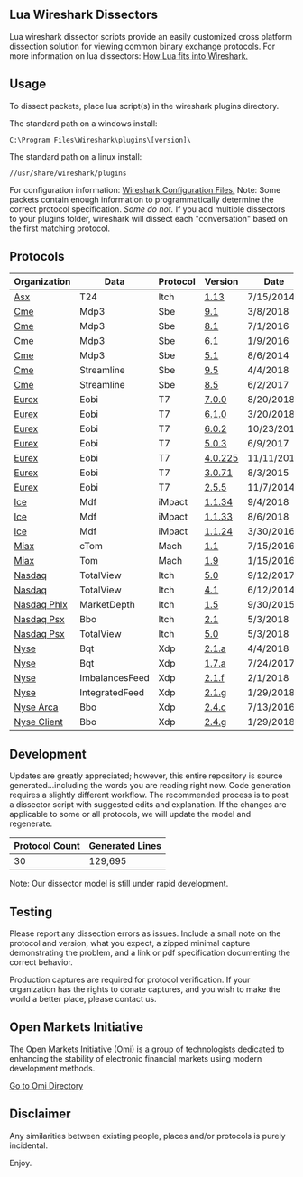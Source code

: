## Lua Wireshark Dissectors

Lua wireshark dissector scripts provide an easily customized cross platform dissection solution for viewing common binary exchange protocols. For more information on lua dissectors: [How Lua fits into Wireshark.](https://wiki.wireshark.org/Lua#How_Lua_fits_into_Wireshark "Wireshark's Lua Documentation")

## Usage

To dissect packets, place lua script(s) in the wireshark plugins directory.

The standard path on a windows install:

```
C:\Program Files\Wireshark\plugins\[version]\
```
The standard path on a linux install:

```
//usr/share/wireshark/plugins
```
For configuration information: [Wireshark Configuration Files.](https://www.wireshark.org/docs/wsug_html_chunked/ChAppFilesConfigurationSection.html "Wireshark Files Configuration Documentation")
Note: Some packets contain enough information to programmatically determine the correct protocol specification.  *Some do not.*  If you add multiple dissectors to your plugins folder, wireshark will dissect each "conversation" based on the first matching protocol.

## Protocols

|Organization | Data | Protocol | Version | Date | Size | Testing|
|--- | --- | --- | --- | --- | --- | ---|
|[Asx](https://github.com/Open-Markets-Initiative/wireshark-lua/tree/master/Asx "Australian Securities Exchange Dissectors") | T24 | Itch | [1.13](https://github.com/Open-Markets-Initiative/wireshark-lua/blob/master/Asx/Asx.T24.Itch.v1.13.Script.Dissector.lua "Australian Securities Exchange 1.13 Script Dissector") | 7/15/2014 | 5071 | Verified|
|[Cme](https://github.com/Open-Markets-Initiative/wireshark-lua/tree/master/Cme "Chicago Mercantile Exchange Dissectors") | Mdp3 | Sbe | [9.1](https://github.com/Open-Markets-Initiative/wireshark-lua/blob/master/Cme/Cme.Mdp3.Sbe.v9.1.Script.Dissector.lua "Chicago Mercantile Exchange 9.1 Script Dissector") | 3/8/2018 | 8034 | Verified|
|[Cme](https://github.com/Open-Markets-Initiative/wireshark-lua/tree/master/Cme "Chicago Mercantile Exchange Dissectors") | Mdp3 | Sbe | [8.1](https://github.com/Open-Markets-Initiative/wireshark-lua/blob/master/Cme/Cme.Mdp3.Sbe.v8.1.Script.Dissector.lua "Chicago Mercantile Exchange 8.1 Script Dissector") | 7/1/2016 | 7042 | Verified|
|[Cme](https://github.com/Open-Markets-Initiative/wireshark-lua/tree/master/Cme "Chicago Mercantile Exchange Dissectors") | Mdp3 | Sbe | [6.1](https://github.com/Open-Markets-Initiative/wireshark-lua/blob/master/Cme/Cme.Mdp3.Sbe.v6.1.Script.Dissector.lua "Chicago Mercantile Exchange 6.1 Script Dissector") | 1/9/2016 | 6272 | Verified|
|[Cme](https://github.com/Open-Markets-Initiative/wireshark-lua/tree/master/Cme "Chicago Mercantile Exchange Dissectors") | Mdp3 | Sbe | [5.1](https://github.com/Open-Markets-Initiative/wireshark-lua/blob/master/Cme/Cme.Mdp3.Sbe.v5.1.Script.Dissector.lua "Chicago Mercantile Exchange 5.1 Script Dissector") | 8/6/2014 | 6263 | Verified|
|[Cme](https://github.com/Open-Markets-Initiative/wireshark-lua/tree/master/Cme "Chicago Mercantile Exchange Dissectors") | Streamline | Sbe | [9.5](https://github.com/Open-Markets-Initiative/wireshark-lua/blob/master/Cme/Cme.Streamline.Sbe.v9.5.Script.Dissector.lua "Chicago Mercantile Exchange 9.5 Script Dissector") | 4/4/2018 | 5708 | Untested|
|[Cme](https://github.com/Open-Markets-Initiative/wireshark-lua/tree/master/Cme "Chicago Mercantile Exchange Dissectors") | Streamline | Sbe | [8.5](https://github.com/Open-Markets-Initiative/wireshark-lua/blob/master/Cme/Cme.Streamline.Sbe.v8.5.Script.Dissector.lua "Chicago Mercantile Exchange 8.5 Script Dissector") | 6/2/2017 | 5570 | Untested|
|[Eurex](https://github.com/Open-Markets-Initiative/wireshark-lua/tree/master/Eurex "Eurex Exchange Dissectors") | Eobi | T7 | [7.0.0](https://github.com/Open-Markets-Initiative/wireshark-lua/blob/master/Eurex/Eurex.Eobi.T7.v7.0.0.Script.Dissector.lua "Eurex Exchange 7.0.0 Script Dissector") | 8/20/2018 | 3779 | Untested|
|[Eurex](https://github.com/Open-Markets-Initiative/wireshark-lua/tree/master/Eurex "Eurex Exchange Dissectors") | Eobi | T7 | [6.1.0](https://github.com/Open-Markets-Initiative/wireshark-lua/blob/master/Eurex/Eurex.Eobi.T7.v6.1.0.Script.Dissector.lua "Eurex Exchange 6.1.0 Script Dissector") | 3/20/2018 | 3651 | Untested|
|[Eurex](https://github.com/Open-Markets-Initiative/wireshark-lua/tree/master/Eurex "Eurex Exchange Dissectors") | Eobi | T7 | [6.0.2](https://github.com/Open-Markets-Initiative/wireshark-lua/blob/master/Eurex/Eurex.Eobi.T7.v6.0.2.Script.Dissector.lua "Eurex Exchange 6.0.2 Script Dissector") | 10/23/2017 | 3648 | Verified|
|[Eurex](https://github.com/Open-Markets-Initiative/wireshark-lua/tree/master/Eurex "Eurex Exchange Dissectors") | Eobi | T7 | [5.0.3](https://github.com/Open-Markets-Initiative/wireshark-lua/blob/master/Eurex/Eurex.Eobi.T7.v5.0.3.Script.Dissector.lua "Eurex Exchange 5.0.3 Script Dissector") | 6/9/2017 | 3561 | Untested|
|[Eurex](https://github.com/Open-Markets-Initiative/wireshark-lua/tree/master/Eurex "Eurex Exchange Dissectors") | Eobi | T7 | [4.0.225](https://github.com/Open-Markets-Initiative/wireshark-lua/blob/master/Eurex/Eurex.Eobi.T7.v4.0.225.Script.Dissector.lua "Eurex Exchange 4.0.225 Script Dissector") | 11/11/2016 | 3558 | Untested|
|[Eurex](https://github.com/Open-Markets-Initiative/wireshark-lua/tree/master/Eurex "Eurex Exchange Dissectors") | Eobi | T7 | [3.0.71](https://github.com/Open-Markets-Initiative/wireshark-lua/blob/master/Eurex/Eurex.Eobi.T7.v3.0.71.Script.Dissector.lua "Eurex Exchange 3.0.71 Script Dissector") | 8/3/2015 | 3348 | Verified|
|[Eurex](https://github.com/Open-Markets-Initiative/wireshark-lua/tree/master/Eurex "Eurex Exchange Dissectors") | Eobi | T7 | [2.5.5](https://github.com/Open-Markets-Initiative/wireshark-lua/blob/master/Eurex/Eurex.Eobi.T7.v2.5.5.Script.Dissector.lua "Eurex Exchange 2.5.5 Script Dissector") | 11/7/2014 | 3328 | Untested|
|[Ice](https://github.com/Open-Markets-Initiative/wireshark-lua/tree/master/Ice "Intercontinental Exchange Dissectors") | Mdf | iMpact | [1.1.34](https://github.com/Open-Markets-Initiative/wireshark-lua/blob/master/Ice/Ice.Mdf.iMpact.v1.1.34.Script.Dissector.lua "Intercontinental Exchange 1.1.34 Script Dissector") | 9/4/2018 | 7732 | Verified|
|[Ice](https://github.com/Open-Markets-Initiative/wireshark-lua/tree/master/Ice "Intercontinental Exchange Dissectors") | Mdf | iMpact | [1.1.33](https://github.com/Open-Markets-Initiative/wireshark-lua/blob/master/Ice/Ice.Mdf.iMpact.v1.1.33.Script.Dissector.lua "Intercontinental Exchange 1.1.33 Script Dissector") | 8/6/2018 | 7632 | Verified|
|[Ice](https://github.com/Open-Markets-Initiative/wireshark-lua/tree/master/Ice "Intercontinental Exchange Dissectors") | Mdf | iMpact | [1.1.24](https://github.com/Open-Markets-Initiative/wireshark-lua/blob/master/Ice/Ice.Mdf.iMpact.v1.1.24.Script.Dissector.lua "Intercontinental Exchange 1.1.24 Script Dissector") | 3/30/2016 | 6687 | Verified|
|[Miax](https://github.com/Open-Markets-Initiative/wireshark-lua/tree/master/Miax "Miami International Securities Exchange Dissectors") | cTom | Mach | [1.1](https://github.com/Open-Markets-Initiative/wireshark-lua/blob/master/Miax/Miax.cTom.Mach.v1.1.Script.Dissector.lua "Miami International Securities Exchange 1.1 Script Dissector") | 7/15/2016 | 2675 | Verified|
|[Miax](https://github.com/Open-Markets-Initiative/wireshark-lua/tree/master/Miax "Miami International Securities Exchange Dissectors") | Tom | Mach | [1.9](https://github.com/Open-Markets-Initiative/wireshark-lua/blob/master/Miax/Miax.Tom.Mach.v1.9.Script.Dissector.lua "Miami International Securities Exchange 1.9 Script Dissector") | 1/15/2016 | 2338 | Verified|
|[Nasdaq](https://github.com/Open-Markets-Initiative/wireshark-lua/tree/master/Nasdaq "National Association of Securities Dealers Automated Quotations Dissectors") | TotalView | Itch | [5.0](https://github.com/Open-Markets-Initiative/wireshark-lua/blob/master/Nasdaq/Nasdaq.TotalView.Itch.v5.0.Script.Dissector.lua "National Association of Securities Dealers Automated Quotations 5.0 Script Dissector") | 9/12/2017 | 3511 | Untested|
|[Nasdaq](https://github.com/Open-Markets-Initiative/wireshark-lua/tree/master/Nasdaq "National Association of Securities Dealers Automated Quotations Dissectors") | TotalView | Itch | [4.1](https://github.com/Open-Markets-Initiative/wireshark-lua/blob/master/Nasdaq/Nasdaq.TotalView.Itch.v4.1.Script.Dissector.lua "National Association of Securities Dealers Automated Quotations 4.1 Script Dissector") | 6/12/2014 | 2274 | Untested|
|[Nasdaq Phlx](https://github.com/Open-Markets-Initiative/wireshark-lua/tree/master/Nasdaq "National Association of Securities Dealers Automated Quotations Dissectors") | MarketDepth | Itch | [1.5](https://github.com/Open-Markets-Initiative/wireshark-lua/blob/master/Nasdaq/Nasdaq.Phlx.MarketDepth.Itch.v1.5.Script.Dissector.lua "National Association of Securities Dealers Automated Quotations 1.5 Script Dissector") | 9/30/2015 | 3228 | Untested|
|[Nasdaq Psx](https://github.com/Open-Markets-Initiative/wireshark-lua/tree/master/Nasdaq "National Association of Securities Dealers Automated Quotations Dissectors") | Bbo | Itch | [2.1](https://github.com/Open-Markets-Initiative/wireshark-lua/blob/master/Nasdaq/Nasdaq.Psx.Bbo.Itch.v2.1.Script.Dissector.lua "National Association of Securities Dealers Automated Quotations 2.1 Script Dissector") | 5/3/2018 | 1829 | Untested|
|[Nasdaq Psx](https://github.com/Open-Markets-Initiative/wireshark-lua/tree/master/Nasdaq "National Association of Securities Dealers Automated Quotations Dissectors") | TotalView | Itch | [5.0](https://github.com/Open-Markets-Initiative/wireshark-lua/blob/master/Nasdaq/Nasdaq.Psx.TotalView.Itch.v5.0.Script.Dissector.lua "National Association of Securities Dealers Automated Quotations 5.0 Script Dissector") | 5/3/2018 | 3181 | Untested|
|[Nyse](https://github.com/Open-Markets-Initiative/wireshark-lua/tree/master/Nyse "New York Stock Exchange Dissectors") | Bqt | Xdp | [2.1.a](https://github.com/Open-Markets-Initiative/wireshark-lua/blob/master/Nyse/Nyse.Bqt.Xdp.v2.1.a.Script.Dissector.lua "New York Stock Exchange 2.1.a Script Dissector") | 4/4/2018 | 3950 | Untested|
|[Nyse](https://github.com/Open-Markets-Initiative/wireshark-lua/tree/master/Nyse "New York Stock Exchange Dissectors") | Bqt | Xdp | [1.7.a](https://github.com/Open-Markets-Initiative/wireshark-lua/blob/master/Nyse/Nyse.Bqt.Xdp.v1.7.a.Script.Dissector.lua "New York Stock Exchange 1.7.a Script Dissector") | 7/24/2017 | 3857 | Verified|
|[Nyse](https://github.com/Open-Markets-Initiative/wireshark-lua/tree/master/Nyse "New York Stock Exchange Dissectors") | ImbalancesFeed | Xdp | [2.1.f](https://github.com/Open-Markets-Initiative/wireshark-lua/blob/master/Nyse/Nyse.ImbalancesFeed.Xdp.v2.1.f.Script.Dissector.lua "New York Stock Exchange 2.1.f Script Dissector") | 2/1/2018 | 2512 | Verified|
|[Nyse](https://github.com/Open-Markets-Initiative/wireshark-lua/tree/master/Nyse "New York Stock Exchange Dissectors") | IntegratedFeed | Xdp | [2.1.g](https://github.com/Open-Markets-Initiative/wireshark-lua/blob/master/Nyse/Nyse.IntegratedFeed.Xdp.v2.1.g.Script.Dissector.lua "New York Stock Exchange 2.1.g Script Dissector") | 1/29/2018 | 4139 | Verified|
|[Nyse Arca](https://github.com/Open-Markets-Initiative/wireshark-lua/tree/master/Nyse "New York Stock Exchange Dissectors") | Bbo | Xdp | [2.4.c](https://github.com/Open-Markets-Initiative/wireshark-lua/blob/master/Nyse/Nyse.Arca.Bbo.Xdp.v2.4.c.Script.Dissector.lua "New York Stock Exchange 2.4.c Script Dissector") | 7/13/2016 | 2660 | Verified|
|[Nyse Client](https://github.com/Open-Markets-Initiative/wireshark-lua/tree/master/Nyse "New York Stock Exchange Dissectors") | Bbo | Xdp | [2.4.g](https://github.com/Open-Markets-Initiative/wireshark-lua/blob/master/Nyse/Nyse.Client.Bbo.Xdp.v2.4.g.Script.Dissector.lua "New York Stock Exchange 2.4.g Script Dissector") | 1/29/2018 | 2657 | Verified|

## Development

Updates are greatly appreciated; however, this entire repository is source generated...including the words you are reading right now. Code generation requires a slightly different workflow.  The recommended process is to post a dissector script with suggested edits and explanation.  If the changes are applicable to some or all protocols, we will update the model and regenerate.

|Protocol Count | Generated Lines|
|--- | ---|
|30 | 129,695|

Note: Our dissector model is still under rapid development.

## Testing

Please report any dissection errors as issues.  Include a small note on the protocol and version, what you expect, a zipped minimal capture demonstrating the problem, and a link or pdf specification documenting the correct behavior. 

Production captures are required for protocol verification.  If your organization has the rights to donate captures, and you wish to make the world a better place, please contact us.

## Open Markets Initiative

The Open Markets Initiative (Omi) is a group of technologists dedicated to enhancing the stability of electronic financial markets using modern development methods.

[Go to Omi Directory](https://github.com/Open-Markets-Initiative/Directory "Open Markets Initiative Repository Directory")

## Disclaimer

Any similarities between existing people, places and/or protocols is purely incidental.

Enjoy.

